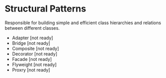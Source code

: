 # Structural Patterns
Responsible for building simple and efficient class hierarchies and relations between different classes.
* Adapter   [not ready]
* Bridge   [not ready]
* Composite   [not ready]
* Decorator   [not ready]
* Facade   [not ready]
* Flyweight   [not ready]
* Proxry   [not ready]